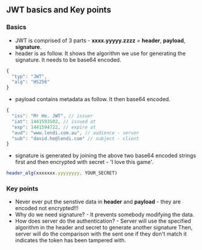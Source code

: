 ## JWT basics and Key points

### Basics

* JWT is comprised of 3 parts - **xxxx.yyyyy.zzzz** = **header**, **payload**, **signature**.
* header is as follow. It shows the algorithm we use for generating the signature. It needs to be base64 encoded.
```js
{
  "typ": "JWT",
  "alg": "HS256"
}
```
* payload contains metadata as follow. It then base64 encoded.
```js
{
  "iss": "Mr He. JWT", // issuer
  "iat": 1441593502, // issued at
  "exp": 1441594722, // expire at
  "aud": "www.lendi.com.au", // audience - server
  "sub": "david.he@lendi.com" // subject - client
}
```
* signature is generated by joining the above two base64 encoded strings first and then encrypted with secret - 'I love this game'.
```js
header_alg(xxxxxxx.yyyyyyyy, YOUR_SECRET)
```

### Key points

* Never ever put the senstive data in **header** and **payload** - they are encoded not encrypted!!!
* Why do we need signature? - It prevents somebody modifying the data.
* How does server do the authentication? - Server will use the specified algorithm in the header and secret to generate another signature
Then, server will do the comparison with the sent one if they don't match it indicates the token has been tampered with.
